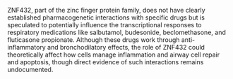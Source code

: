 ZNF432, part of the zinc finger protein family, does not have clearly established pharmacogenetic interactions with specific drugs but is speculated to potentially influence the transcriptional responses to respiratory medications like salbutamol, budesonide, beclomethasone, and fluticasone propionate. Although these drugs work through anti-inflammatory and bronchodilatory effects, the role of ZNF432 could theoretically affect how cells manage inflammation and airway cell repair and apoptosis, though direct evidence of such interactions remains undocumented.